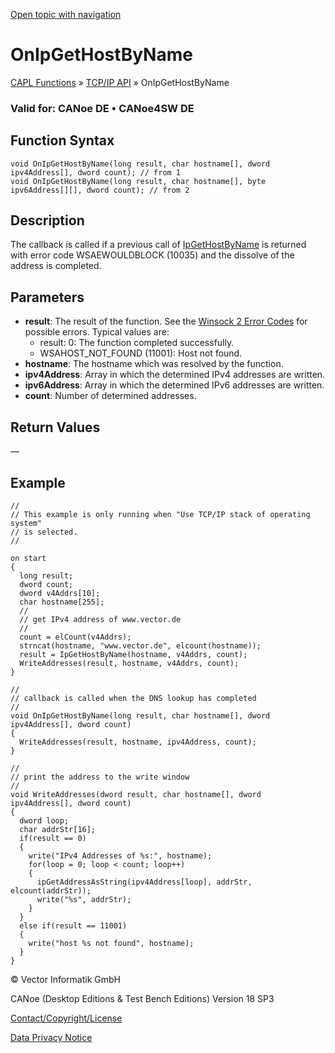 [Open topic with navigation](../../../../../CANoeDEFamily.htm#Topics/CAPLFunctions/TCPIPAPI/EventProcedures/CAPLfunctionTCPIPOnIpGetHostByName.md)

# OnIpGetHostByName

[CAPL Functions](../../CAPLfunctions.md) » [TCP/IP API](../CAPLfunctionsTCPIPOverview.md) » OnIpGetHostByName

### Valid for: CANoe DE • CANoe4SW DE

## Function Syntax

```plaintext
void OnIpGetHostByName(long result, char hostname[], dword ipv4Address[], dword count); // from 1
void OnIpGetHostByName(long result, char hostname[], byte ipv6Address[][], dword count); // from 2
```

## Description

The callback is called if a previous call of [IpGetHostByName](../Functions/CAPLfunctionIpGetHostByName.md) is returned with error code WSAEWOULDBLOCK (10035) and the dissolve of the address is completed.

## Parameters

- **result**: The result of the function. See the [Winsock 2 Error Codes](../CAPLfunctionsTCPIPWinsock2ErrorCodes.md) for possible errors. Typical values are:
  - result: 0: The function completed successfully.
  - WSAHOST_NOT_FOUND (11001): Host not found.
- **hostname**: The hostname which was resolved by the function.
- **ipv4Address**: Array in which the determined IPv4 addresses are written.
- **ipv6Address**: Array in which the determined IPv6 addresses are written.
- **count**: Number of determined addresses.

## Return Values

—

## Example

```plaintext
//
// This example is only running when "Use TCP/IP stack of operating system"
// is selected.
//

on start
{
  long result;
  dword count;
  dword v4Addrs[10];
  char hostname[255];
  //
  // get IPv4 address of www.vector.de
  //
  count = elCount(v4Addrs);
  strncat(hostname, "www.vector.de", elcount(hostname));
  result = IpGetHostByName(hostname, v4Addrs, count);
  WriteAddresses(result, hostname, v4Addrs, count);
}

//
// callback is called when the DNS lookup has completed
//
void OnIpGetHostByName(long result, char hostname[], dword ipv4Address[], dword count)
{
  WriteAddresses(result, hostname, ipv4Address, count);
}

//
// print the address to the write window
//
void WriteAddresses(dword result, char hostname[], dword ipv4Address[], dword count)
{
  dword loop;
  char addrStr[16];
  if(result == 0)
  {
    write("IPv4 Addresses of %s:", hostname);
    for(loop = 0; loop < count; loop++)
    {
      ipGetAddressAsString(ipv4Address[loop], addrStr, elcount(addrStr));
      write("%s", addrStr);
    }
  }
  else if(result == 11001)
  {
    write("host %s not found", hostname);
  }
}
```

© Vector Informatik GmbH

CANoe (Desktop Editions & Test Bench Editions) Version 18 SP3

[Contact/Copyright/License](../../../Shared/ContactCopyrightLicense.md)

[Data Privacy Notice](https://www.vector.com/int/en/company/get-info/privacy-policy/)